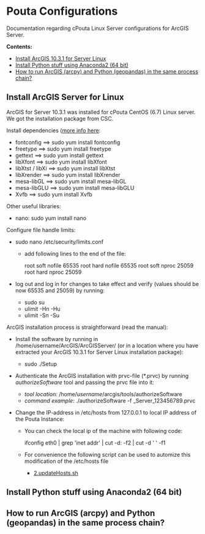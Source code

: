 # Pouta Configurations

Documentation regarding cPouta Linux Server configurations for ArcGIS Server.
 
__Contents:__

 - [Install ArcGIS 10.3.1 for Server Linux](#arcgis-install)
 - [Install Python stuff using Anaconda2 (64 bit)](#python-install)
 - [How to run ArcGIS (arcpy) and Python (geopandas) in the same process chain?](#how-to-run)
 
## <a name='arcgis-install'></a> Install ArcGIS Server for Linux

ArcGIS for Server 10.3.1 was installed for cPouta CentOS (6.7) Linux server. We got the installation package from CSC. 

Install dependencies ([more info here](http://server.arcgis.com/en/server/latest/install/linux/arcgis-for-server-system-requirements.htm):

  - fontconfig ==> sudo yum install fontconfig
  - freetype ==> sudo yum install freetype
  - gettext ==> sudo yum install gettext
  - libXfont ==> sudo yum install libXfont
  - libXtst / libXi ==> sudo yum install libXtst
  - libXrender ==> sudo yum install libXrender 
  - mesa-libGL ==> sudo yum install mesa-libGL
  - mesa-libGLU ==> sudo yum install mesa-libGLU 
  - Xvfb ==> sudo yum install Xvfb
  
Other useful libraries:

  - nano: sudo yum install nano
  
Configure file handle limits:

  - sudo nano /etc/security/limits.conf
     - add following lines to the end of the file:
   
         root soft nofile 65535
         root hard nofile 65535
         root soft nproc 25059
         root hard nproc 25059
   
   - log out and log in for changes to take effect and verify (values should be now 65535 and 25059) by running:
      - sudo su
      - ulimit -Hn -Hu
      - ulimit -Sn -Su

ArcGIS installation process is straightforward (read the manual):
   
   - Install the software by running in /home/username/ArcGIS/ArcGISServer/ (or in a location where you have extracted your ArcGIS 10.3.1 for Server Linux installation package):
      - sudo ./Setup
   
   - Authenticate the ArcGIS installation with prvc-file (\*.prvc) by running *authorizeSoftware* tool and passing the prvc file into it:
       - *tool location:* /home/*username*/arcgis/tools/authorizeSoftware
       - *command example*: ./authorizeSoftware -f \_Server\_123456789.prvc  
   
   - Change the IP-address in /etc/hosts from 127.0.0.1 to local IP address of the Pouta Instance:
   
     - You can check the local ip of the machine with following code:
     
        ifconfig eth0 | grep 'inet addr' | cut -d: -f2 | cut -d ' ' -f1
     
     - For convenience the following script can be used to automize this modification of the /etc/hosts file
        - [2.updateHosts.sh](2.updateHosts.sh)
        
 
## <a name='python-install'></a> Install Python stuff using Anaconda2 (64 bit)

## <a name='how-to-run'></a> How to run ArcGIS (arcpy) and Python (geopandas) in the same process chain?
 